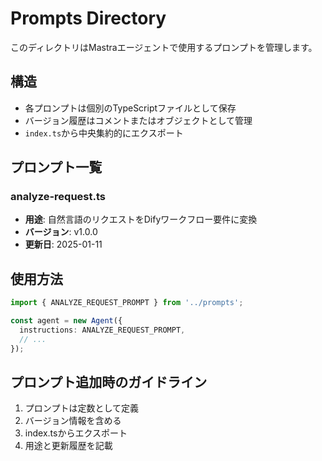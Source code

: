 # Prompts Directory

このディレクトリはMastraエージェントで使用するプロンプトを管理します。

## 構造

- 各プロンプトは個別のTypeScriptファイルとして保存
- バージョン履歴はコメントまたはオブジェクトとして管理
- `index.ts`から中央集約的にエクスポート

## プロンプト一覧

### analyze-request.ts
- **用途**: 自然言語のリクエストをDifyワークフロー要件に変換
- **バージョン**: v1.0.0
- **更新日**: 2025-01-11

## 使用方法

```typescript
import { ANALYZE_REQUEST_PROMPT } from '../prompts';

const agent = new Agent({
  instructions: ANALYZE_REQUEST_PROMPT,
  // ...
});
```

## プロンプト追加時のガイドライン

1. プロンプトは定数として定義
2. バージョン情報を含める
3. index.tsからエクスポート
4. 用途と更新履歴を記載